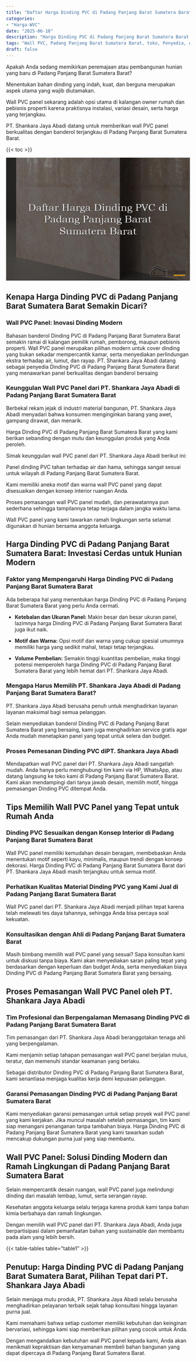 ```yaml
---
title: "Daftar Harga Dinding PVC di Padang Panjang Barat Sumatera Barat"
categories: 
- "Harga-WVC"
date: "2025-06-18"
description: "Harga Dinding PVC di Padang Panjang Barat Sumatera Barat bagi hunian, kantor, serta toko. Panel berkualitas, beragam motif, pilihan warna menarik, beserta layanan instalasi ditangani oleh tim berpengalaman dan kepastian resmi!|Servis penyediaan Dinding PVC di Padang Panjang Barat Sumatera Barat bagi kebutuhan tempat tinggal, perkantoran, maupun ritel, beserta material berkualitas dan instalasi oleh tim berpengalaman serta kepastian resmi.|Solusi Dinding PVC di Padang Panjang Barat Sumatera Barat yang terpercaya untuk hunian, perkantoran, dan gerai, bersama material terbaik dan instalasi dikerjakan oleh tenaga ahli ahli serta kepastian resmi.|Penyediaan Dinding PVC di Padang Panjang Barat Sumatera Barat untuk hunian, kantor, dan ritel, beserta panel terbaik dan instalasi ditangani oleh tim profesional, dilengkapi beserta jaminan resmi.}"
tags: "Wall PVC, Padang Panjang Barat Sumatera Barat, toko, Penyedia, distributor"
draft: false
---
```


Apakah Anda sedang memikirkan peremajaan atau pembangunan hunian yang baru di Padang Panjang Barat Sumatera Barat?

Menentukan bahan dinding yang indah, kuat, dan berguna merupakan aspek utama yang wajib diutamakan.

Wall PVC panel sekarang adalah opsi utama di kalangan owner rumah dan pebisnis properti karena praktisnya instalasi, variasi desain, serta harga yang terjangkau.

PT. Shankara Jaya Abadi datang untuk memberikan wall PVC panel berkualitas dengan banderol terjangkau di Padang Panjang Barat Sumatera Barat.

{{< toc >}}

![Daftar Harga Dinding PVC di Padang Panjang Barat Sumatera Barat](/images/Harga-WVC/Daftar-Harga-Dinding-PVC-di-Padang-Panjang-Barat-Sumatera-Barat.png)


## Kenapa Harga Dinding PVC di Padang Panjang Barat Sumatera Barat Semakin Dicari?

### Wall PVC Panel: Inovasi Dinding Modern

Bahasan banderol Dinding PVC di Padang Panjang Barat Sumatera Barat semakin ramai di kalangan pemilik rumah, pemborong, maupun pebisnis properti. Wall PVC panel merupakan pilihan modern untuk cover dinding yang bukan sekadar mempercantik kamar, serta menyediakan perlindungan ekstra terhadap air, lumut, dan rayap. PT. Shankara Jaya Abadi datang sebagai penyedia Dinding PVC di Padang Panjang Barat Sumatera Barat yang menawarkan panel berkualitas dengan banderol bersaing

### Keunggulan Wall PVC Panel dari PT. Shankara Jaya Abadi di Padang Panjang Barat Sumatera Barat

Berbekal rekam jejak di industri material bangunan, PT. Shankara Jaya Abadi menyadari bahwa konsumen menginginkan barang yang awet, gampang dirawat, dan menarik.

Harga Dinding PVC di Padang Panjang Barat Sumatera Barat yang kami berikan sebanding dengan mutu dan keunggulan produk yang Anda peroleh.

Simak keunggulan wall PVC panel dari PT. Shankara Jaya Abadi berikut ini:

Panel dinding PVC tahan terhadap air dan hama, sehingga sangat sesuai untuk wilayah di Padang Panjang Barat Sumatera Barat.

Kami memiliki aneka motif dan warna wall PVC panel yang dapat disesuaikan dengan konsep interior ruangan Anda.

Proses pemasangan wall PVC panel mudah, dan perawatannya pun sederhana sehingga tampilannya tetap terjaga dalam jangka waktu lama.

Wall PVC panel yang kami tawarkan ramah lingkungan serta selamat digunakan di hunian bersama anggota keluarga.

## Harga Dinding PVC di Padang Panjang Barat Sumatera Barat: Investasi Cerdas untuk Hunian Modern

### Faktor yang Mempengaruhi Harga Dinding PVC di Padang Panjang Barat Sumatera Barat

Ada beberapa hal yang menentukan harga Dinding PVC di Padang Panjang Barat Sumatera Barat yang perlu Anda cermati.

- **Ketebalan dan Ukuran Panel:** Makin besar dan besar ukuran panel, lazimnya harga Dinding PVC di Padang Panjang Barat Sumatera Barat juga ikut naik.

- **Motif dan Warna:** Opsi motif dan warna yang cukup spesial umumnya memiliki harga yang sedikit mahal, tetapi tetap terjangkau.

- **Volume Pembelian:** Semakin tinggi kuantitas pembelian, maka tinggi potensi memperoleh harga Dinding PVC di Padang Panjang Barat Sumatera Barat yang lebih hemat dari PT. Shankara Jaya Abadi.

### Mengapa Harus Memilih PT. Shankara Jaya Abadi di Padang Panjang Barat Sumatera Barat?

PT. Shankara Jaya Abadi berusaha penuh untuk menghadirkan layanan layanan maksimal bagi semua pelanggan.

Selain menyediakan banderol Dinding PVC di Padang Panjang Barat Sumatera Barat yang bersaing, kami juga menghadirkan service gratis agar Anda mudah menetapkan panel yang tepat untuk selera dan budget.

### Proses Pemesanan Dinding PVC diPT. Shankara Jaya Abadi

Mendapatkan wall PVC panel dari PT. Shankara Jaya Abadi sangatlah mudah. Anda hanya perlu menghubungi tim kami via HP, WhatsApp, atau datang langsung ke toko kami di Padang Panjang Barat Sumatera Barat. Kami akan mendampingi dari tanya jawab desain, memilih motif, hingga pemasangan Dinding PVC ditempat Anda.

## Tips Memilih Wall PVC Panel yang Tepat untuk Rumah Anda

### Dinding PVC Sesuaikan dengan Konsep Interior di Padang Panjang Barat Sumatera Barat

Wall PVC panel memiliki kemudahan desain beragam, membebaskan Anda menentukan motif seperti kayu, minimalis, maupun trendi dengan konsep dekorasi. Harga Dinding PVC di Padang Panjang Barat Sumatera Barat dari PT. Shankara Jaya Abadi masih terjangkau untuk semua motif.

### Perhatikan Kualitas Material Dinding PVC yang Kami Jual di Padang Panjang Barat Sumatera Barat

Wall PVC panel dari PT. Shankara Jaya Abadi menjadi pilihan tepat karena telah melewati tes daya tahannya, sehingga Anda bisa percaya soal kekuatan.

### Konsultasikan dengan Ahli di Padang Panjang Barat Sumatera Barat

Masih bimbang memilih wall PVC panel yang sesuai? Sapa konsultan kami untuk diskusi tanpa biaya. Kami akan menyediakan saran paling tepat yang berdasarkan dengan keperluan dan budget Anda, serta menyediakan biaya Dinding PVC di Padang Panjang Barat Sumatera Barat yang bersaing.

## Proses Pemasangan Wall PVC Panel oleh PT. Shankara Jaya Abadi

### Tim Profesional dan Berpengalaman Memasang Dinding PVC di Padang Panjang Barat Sumatera Barat

Tim pemasangan dari PT. Shankara Jaya Abadi beranggotakan tenaga ahli yang berpengalaman.

Kami menjamin setiap tahapan pemasangan wall PVC panel berjalan mulus, teratur, dan memenuhi standar keamanan yang berlaku.

Sebagai distributor Dinding PVC di Padang Panjang Barat Sumatera Barat, kami senantiasa menjaga kualitas kerja demi kepuasan pelanggan.

### Garansi Pemasangan Dinding PVC di Padang Panjang Barat Sumatera Barat

Kami menyediakan garansi pemasangan untuk setiap proyek wall PVC panel yang kami kerjakan. Jika muncul masalah setelah pemasangan, tim kami siap menangani penanganan tanpa tambahan biaya. Harga Dinding PVC di Padang Panjang Barat Sumatera Barat yang kami tawarkan sudah mencakup dukungan purna jual yang siap membantu.

## Wall PVC Panel: Solusi Dinding Modern dan Ramah Lingkungan di Padang Panjang Barat Sumatera Barat

Selain mempercantik desain ruangan, wall PVC panel juga melindungi dinding dari masalah lembap, lumut, serta serangan rayap.

Kesehatan anggota keluarga selalu terjaga karena produk kami tanpa bahan kimia berbahaya dan ramah lingkungan.

Dengan memilih wall PVC panel dari PT. Shankara Jaya Abadi, Anda juga berpartisipasi dalam pemanfaatan bahan yang sustainable dan membantu pada alam yang lebih bersih.

{{< table-tables table="table1" >}}

## Penutup: Harga Dinding PVC di Padang Panjang Barat Sumatera Barat, Pilihan Tepat dari PT. Shankara Jaya Abadi

Selain menjaga mutu produk, PT. Shankara Jaya Abadi selalu berusaha menghadirkan pelayanan terbaik sejak tahap konsultasi hingga layanan purna jual.

Kami memahami bahwa setiap customer memiliki kebutuhan dan keinginan bervariasi, sehingga kami siap memberikan pilihan yang cocok untuk Anda.

Dengan mengandalkan kebutuhan wall PVC panel kepada kami, Anda akan menikmati kepraktisan dan kenyamanan membeli bahan bangunan yang dapat dipercaya di Padang Panjang Barat Sumatera Barat.